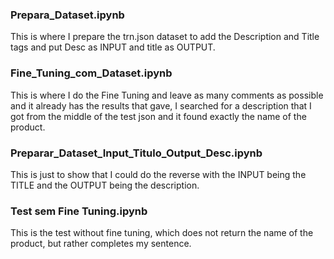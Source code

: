 ### **Prepara_Dataset.ipynb**

This is where I prepare the trn.json dataset to add the Description and Title tags and put Desc as INPUT and title as OUTPUT.

### **Fine_Tuning_com_Dataset.ipynb**

This is where I do the Fine Tuning and leave as many comments as possible and it already has the results that gave, I searched for a description that I got from the middle of the test json and it found exactly the name of the product.

### **Preparar_Dataset_Input_Titulo_Output_Desc.ipynb**

This is just to show that I could do the reverse with the INPUT being the TITLE and the OUTPUT being the description.

### **Test sem Fine Tuning.ipynb**

This is the test without fine tuning, which does not return the name of the product, but rather completes my sentence.
